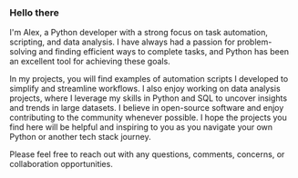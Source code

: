 ### Hello there

I'm Alex, a Python developer with a strong focus on task automation, scripting, and data analysis. 
I have always had a passion for problem-solving and finding efficient ways to complete tasks, and Python has been an excellent tool for achieving these goals.

In my projects, you will find examples of automation scripts I developed to simplify and streamline workflows. 
I also enjoy working on data analysis projects, where I leverage my skills in Python and SQL to uncover insights and trends in large datasets. I believe in open-source software and enjoy contributing to the community whenever possible. I hope the projects you find here will be helpful and inspiring to you as you navigate your own Python or another tech stack journey.

Please feel free to reach out with any questions, comments, concerns, or collaboration opportunities.

